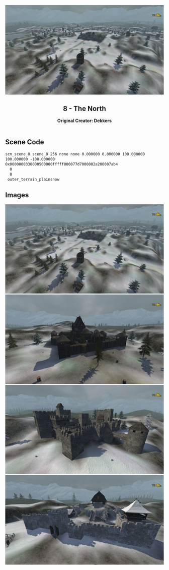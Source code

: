 <div align="center">

![The North](Images/20190304173610-1.jpg)
## 8 - The North
**Original Creator: Dekkers**
<br><br>
</div>

## Scene Code
```
scn_scene_8 scene_8 256 none none 0.000000 0.000000 100.000000 100.000000 -100.000000 0x0000000330000500000fffff000077d7000002a200007ab4
  0
  0
 outer_terrain_plainsnow
```

## Images
![The North](Images/20190304173610-1.jpg)
![The North](Images/20190304173659-1.jpg)
![The North](Images/20190304173742-1.jpg)
![The North](Images/20190304173817-1.jpg)